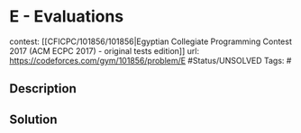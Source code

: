 # E - Evaluations

contest: [[CFICPC/101856/101856|Egyptian Collegiate Programming Contest 2017 (ACM ECPC 2017) - original tests edition]]
url: https://codeforces.com/gym/101856/problem/E
#Status/UNSOLVED
Tags: #

## Description

## Solution

